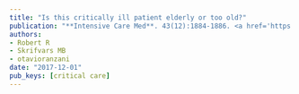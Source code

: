 ```yaml
---
title: "Is this critically ill patient elderly or too old?"
publication: "**Intensive Care Med**. 43(12):1884-1886. <a href='https://doi.org/10.1007/s00134-017-4965-z' target='_blank' rel='noopener noreferrer'>10.1007/s00134-017-4965-z</a>"
authors:
- Robert R
- Skrifvars MB
- otavioranzani
date: "2017-12-01"
pub_keys: [critical care]
---
```

